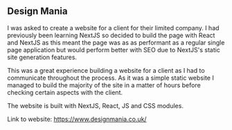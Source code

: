 ## Design Mania

I was asked to create a website for a client for their limited company. I had previously been learning NextJS so decided to build the page with React and NextJS as this 
meant the page was as as performant as a regular single page application but would perform better with SEO due to NextJS's static site generation features. 

This was a great experience building a website for a client as I had to communicate throughout the process. As it was a simple static website I managed to build the majority of the site in a matter of hours before checking certain aspects with the client. 

The website is built with NextJS, React, JS and CSS modules.

Link to website: https://www.designmania.co.uk/


